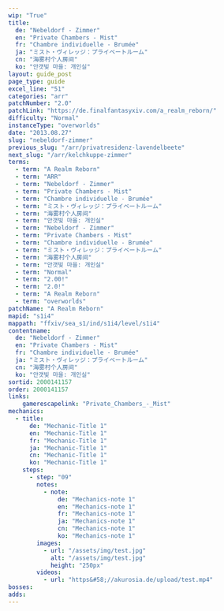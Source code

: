 ```yaml
---
wip: "True"
title:
  de: "Nebeldorf - Zimmer"
  en: "Private Chambers - Mist"
  fr: "Chambre individuelle - Brumée"
  ja: "ミスト・ヴィレッジ：プライベートルーム"
  cn: "海雾村个人房间"
  ko: "안갯빛 마을: 개인실"
layout: guide_post
page_type: guide
excel_line: "51"
categories: "arr"
patchNumber: "2.0"
patchLink: "https://de.finalfantasyxiv.com/a_realm_reborn/"
difficulty: "Normal"
instanceType: "overworlds"
date: "2013.08.27"
slug: "nebeldorf-zimmer"
previous_slug: "/arr/privatresidenz-lavendelbeete"
next_slug: "/arr/kelchkuppe-zimmer"
terms:
  - term: "A Realm Reborn"
  - term: "ARR"
  - term: "Nebeldorf - Zimmer"
  - term: "Private Chambers - Mist"
  - term: "Chambre individuelle - Brumée"
  - term: "ミスト・ヴィレッジ：プライベートルーム"
  - term: "海雾村个人房间"
  - term: "안갯빛 마을: 개인실"
  - term: "Nebeldorf - Zimmer"
  - term: "Private Chambers - Mist"
  - term: "Chambre individuelle - Brumée"
  - term: "ミスト・ヴィレッジ：プライベートルーム"
  - term: "海雾村个人房间"
  - term: "안갯빛 마을: 개인실"
  - term: "Normal"
  - term: "2.00!"
  - term: "2.0!"
  - term: "A Realm Reborn"
  - term: "overworlds"
patchName: "A Realm Reborn"
mapid: "s1i4"
mappath: "ffxiv/sea_s1/ind/s1i4/level/s1i4"
contentname:
  de: "Nebeldorf - Zimmer"
  en: "Private Chambers - Mist"
  fr: "Chambre individuelle - Brumée"
  ja: "ミスト・ヴィレッジ：プライベートルーム"
  cn: "海雾村个人房间"
  ko: "안갯빛 마을: 개인실"
sortid: 2000141157
order: 2000141157
links:
    gamerescapelink: "Private_Chambers_-_Mist"
mechanics:
  - title:
      de: "Mechanic-Title 1"
      en: "Mechanic-Title 1"
      fr: "Mechanic-Title 1"
      ja: "Mechanic-Title 1"
      cn: "Mechanic-Title 1"
      ko: "Mechanic-Title 1"
    steps:
      - step: "09"
        notes:
          - note:
              de: "Mechanics-note 1"
              en: "Mechanics-note 1"
              fr: "Mechanics-note 1"
              ja: "Mechanics-note 1"
              cn: "Mechanics-note 1"
              ko: "Mechanics-note 1"
        images:
          - url: "/assets/img/test.jpg"
            alt: "/assets/img/test.jpg"
            height: "250px"
        videos:
          - url: "https&#58;//akurosia.de/upload/test.mp4"
bosses:
adds:
---
```

